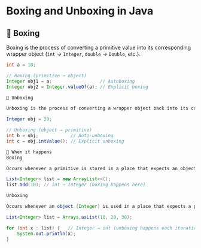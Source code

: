 # Boxing and Unboxing in Java

## 🔹 Boxing

Boxing is the process of converting a primitive value into its corresponding wrapper object (`int` → `Integer`, `double` → `Double`, etc.).

```java
int a = 10;

// Boxing (primitive → object)
Integer obj1 = a;                  // Autoboxing
Integer obj2 = Integer.valueOf(a); // Explicit boxing

🔹 Unboxing

Unboxing is the process of converting a wrapper object back into its corresponding primitive.

Integer obj = 20;

// Unboxing (object → primitive)
int b = obj;            // Auto-unboxing
int c = obj.intValue(); // Explicit unboxing

🔹 When it happens
Boxing

Occurs whenever a primitive is stored in a place that expects an object.

List<Integer> list = new ArrayList<>();
list.add(10); // int → Integer (boxing happens here)

Unboxing

Occurs whenever an object (Integer) is used in a place that expects a primitive.

List<Integer> list = Arrays.asList(10, 20, 30);

for (int x : list) {   // Integer → int (unboxing happens each iteration)
    System.out.println(x);
}
